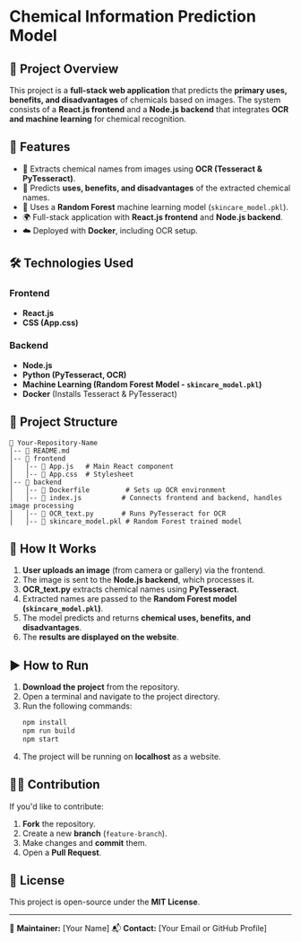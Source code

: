 # Chemical Information Prediction Model

## 📌 Project Overview
This project is a **full-stack web application** that predicts the **primary uses, benefits, and disadvantages** of chemicals based on images. The system consists of a **React.js frontend** and a **Node.js backend** that integrates **OCR and machine learning** for chemical recognition.

## 🔧 Features
- 📸 Extracts chemical names from images using **OCR (Tesseract & PyTesseract)**.
- 🧪 Predicts **uses, benefits, and disadvantages** of the extracted chemical names.
- 🤖 Uses a **Random Forest** machine learning model (`skincare_model.pkl`).
- 🌍 Full-stack application with **React.js frontend** and **Node.js backend**.
- ☁️ Deployed with **Docker**, including OCR setup.

## 🛠️ Technologies Used
### Frontend
- **React.js**
- **CSS (App.css)**

### Backend
- **Node.js**
- **Python (PyTesseract, OCR)**
- **Machine Learning (Random Forest Model - `skincare_model.pkl`)**
- **Docker** (Installs Tesseract & PyTesseract)

## 📂 Project Structure
```
📁 Your-Repository-Name
│-- 📜 README.md
│-- 📂 frontend
│   │-- 📄 App.js   # Main React component
│   │-- 📄 App.css  # Stylesheet
│-- 📂 backend
│   │-- 📄 Dockerfile         # Sets up OCR environment
│   │-- 📄 index.js          # Connects frontend and backend, handles image processing
│   │-- 📄 OCR_text.py       # Runs PyTesseract for OCR
│   │-- 📄 skincare_model.pkl # Random Forest trained model
```

## 🚀 How It Works
1. **User uploads an image** (from camera or gallery) via the frontend.
2. The image is sent to the **Node.js backend**, which processes it.
3. **OCR_text.py** extracts chemical names using **PyTesseract**.
4. Extracted names are passed to the **Random Forest model (`skincare_model.pkl`)**.
5. The model predicts and returns **chemical uses, benefits, and disadvantages**.
6. The **results are displayed on the website**.

## ▶️ How to Run
1. **Download the project** from the repository.
2. Open a terminal and navigate to the project directory.
3. Run the following commands:
   ```sh
   npm install
   npm run build
   npm start
   ```
4. The project will be running on **localhost** as a website.

## 👨‍💻 Contribution
If you'd like to contribute:
1. **Fork** the repository.
2. Create a new **branch** (`feature-branch`).
3. Make changes and **commit** them.
4. Open a **Pull Request**.

## 📜 License
This project is open-source under the **MIT License**.

---
🔗 **Maintainer:** [Your Name]
📬 **Contact:** [Your Email or GitHub Profile]
